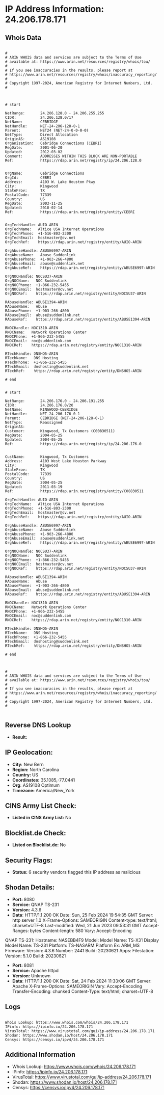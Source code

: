 # IP Address Information: 24.206.178.171

## Whois Data
```

#
# ARIN WHOIS data and services are subject to the Terms of Use
# available at: https://www.arin.net/resources/registry/whois/tou/
#
# If you see inaccuracies in the results, please report at
# https://www.arin.net/resources/registry/whois/inaccuracy_reporting/
#
# Copyright 1997-2024, American Registry for Internet Numbers, Ltd.
#



# start

NetRange:       24.206.128.0 - 24.206.255.255
CIDR:           24.206.128.0/17
NetName:        CEBRIDGE
NetHandle:      NET-24-206-128-0-1
Parent:         NET24 (NET-24-0-0-0-0)
NetType:        Direct Allocation
OriginAS:       AS19108
Organization:   Cebridge Connections (CEBRI)
RegDate:        2001-06-20
Updated:        2012-03-02
Comment:        ADDRESSES WITHIN THIS BLOCK ARE NON-PORTABLE
Ref:            https://rdap.arin.net/registry/ip/24.206.128.0


OrgName:        Cebridge Connections
OrgId:          CEBRI
Address:        4103 W. Lake Houston Pkwy
City:           Kingwood
StateProv:      TX
PostalCode:     77339
Country:        US
RegDate:        2003-11-25
Updated:        2018-02-14
Ref:            https://rdap.arin.net/registry/entity/CEBRI


OrgTechHandle: AUIO-ARIN
OrgTechName:   Altice USA Internet Operations
OrgTechPhone:  +1-516-803-2300 
OrgTechEmail:  hostmaster@cv.net
OrgTechRef:    https://rdap.arin.net/registry/entity/AUIO-ARIN

OrgAbuseHandle: ABUSE6997-ARIN
OrgAbuseName:   Abuse Suddenlink
OrgAbusePhone:  +1-903-266-4800 
OrgAbuseEmail:  abuse@suddenlink.net
OrgAbuseRef:    https://rdap.arin.net/registry/entity/ABUSE6997-ARIN

OrgNOCHandle: NOCSU37-ARIN
OrgNOCName:   NOC Suddenlink
OrgNOCPhone:  +1-866-232-5455 
OrgNOCEmail:  hostmaster@cv.net
OrgNOCRef:    https://rdap.arin.net/registry/entity/NOCSU37-ARIN

RAbuseHandle: ABUSE1394-ARIN
RAbuseName:   Abuse
RAbusePhone:  +1-903-266-4800 
RAbuseEmail:  abuse@suddenlink.net
RAbuseRef:    https://rdap.arin.net/registry/entity/ABUSE1394-ARIN

RNOCHandle: NOC1310-ARIN
RNOCName:   Network Operations Center
RNOCPhone:  +1-866-232-5455 
RNOCEmail:  noc@suddenlink.com
RNOCRef:    https://rdap.arin.net/registry/entity/NOC1310-ARIN

RTechHandle: DNSHO5-ARIN
RTechName:   DNS Hosting
RTechPhone:  +1-866-232-5455 
RTechEmail:  dnshosting@suddenlink.net
RTechRef:    https://rdap.arin.net/registry/entity/DNSHO5-ARIN

# end


# start

NetRange:       24.206.176.0 - 24.206.191.255
CIDR:           24.206.176.0/20
NetName:        KINGWOOD-CEBRIDGE
NetHandle:      NET-24-206-176-0-1
Parent:         CEBRIDGE (NET-24-206-128-0-1)
NetType:        Reassigned
OriginAS:       
Customer:       Kingwood, Tx Customers (C00830511)
RegDate:        2004-05-25
Updated:        2004-05-25
Ref:            https://rdap.arin.net/registry/ip/24.206.176.0


CustName:       Kingwood, Tx Customers
Address:        4103 West Lake Houston Parkway
City:           Kingwood
StateProv:      TX
PostalCode:     77339
Country:        US
RegDate:        2004-05-25
Updated:        2011-03-19
Ref:            https://rdap.arin.net/registry/entity/C00830511

OrgTechHandle: AUIO-ARIN
OrgTechName:   Altice USA Internet Operations
OrgTechPhone:  +1-516-803-2300 
OrgTechEmail:  hostmaster@cv.net
OrgTechRef:    https://rdap.arin.net/registry/entity/AUIO-ARIN

OrgAbuseHandle: ABUSE6997-ARIN
OrgAbuseName:   Abuse Suddenlink
OrgAbusePhone:  +1-903-266-4800 
OrgAbuseEmail:  abuse@suddenlink.net
OrgAbuseRef:    https://rdap.arin.net/registry/entity/ABUSE6997-ARIN

OrgNOCHandle: NOCSU37-ARIN
OrgNOCName:   NOC Suddenlink
OrgNOCPhone:  +1-866-232-5455 
OrgNOCEmail:  hostmaster@cv.net
OrgNOCRef:    https://rdap.arin.net/registry/entity/NOCSU37-ARIN

RAbuseHandle: ABUSE1394-ARIN
RAbuseName:   Abuse
RAbusePhone:  +1-903-266-4800 
RAbuseEmail:  abuse@suddenlink.net
RAbuseRef:    https://rdap.arin.net/registry/entity/ABUSE1394-ARIN

RNOCHandle: NOC1310-ARIN
RNOCName:   Network Operations Center
RNOCPhone:  +1-866-232-5455 
RNOCEmail:  noc@suddenlink.com
RNOCRef:    https://rdap.arin.net/registry/entity/NOC1310-ARIN

RTechHandle: DNSHO5-ARIN
RTechName:   DNS Hosting
RTechPhone:  +1-866-232-5455 
RTechEmail:  dnshosting@suddenlink.net
RTechRef:    https://rdap.arin.net/registry/entity/DNSHO5-ARIN

# end



#
# ARIN WHOIS data and services are subject to the Terms of Use
# available at: https://www.arin.net/resources/registry/whois/tou/
#
# If you see inaccuracies in the results, please report at
# https://www.arin.net/resources/registry/whois/inaccuracy_reporting/
#
# Copyright 1997-2024, American Registry for Internet Numbers, Ltd.
#


```
## Reverse DNS Lookup
- **Result:** 

## IP Geolocation:
- **City:** New Bern
- **Region:** North Carolina
- **Country:** US
- **Coordinates:** 35.1085,-77.0441
- **Org:** AS19108 Optimum
- **Timezone:** America/New_York

## CINS Army List Check:
- **Listed in CINS Army List:** 
No

## Blocklist.de Check:
- **Listed on Blocklist.de:** 
No

## Security Flags:
- **Status:** 6 security vendors flagged this IP address as malicious

## Shodan Details:
- **Port:** 8080
- **Service:** QNAP TS-231
- **Version:** 4.3.6
- **Data:** HTTP/1.1 200 OK
Date: Sun, 25 Feb 2024 19:54:35 GMT
Server: http server 1.0
X-Frame-Options: SAMEORIGIN
Content-type: text/html; charset=UTF-8
Last-modified: Wed, 21 Jun 2023 09:53:31 GMT
Accept-Ranges: bytes
Content-length: 580
Vary: Accept-Encoding


QNAP TS-231:
  Hostname: NASEBB4F9
  Model:
    Model Name: TS-X31
    Display Model Name: TS-231
    Platform: TS-NASARM
    Platform Ex: ARM_MS
  Firmware:
    Version: 4.3.6
    Number: 2441
    Build: 20230621
  Apps:
    Filestation:
      Version: 5.1.0
      Build: 20230621


- **Port:** 8081
- **Service:** Apache httpd
- **Version:** Unknown
- **Data:** HTTP/1.1 200 OK
Date: Sat, 24 Feb 2024 11:33:06 GMT
Server: Apache
X-Frame-Options: SAMEORIGIN
Vary: Accept-Encoding
Transfer-Encoding: chunked
Content-Type: text/html; charset=UTF-8



## Logs
```

Whois Lookup: https://www.whois.com/whois/24.206.178.171
IPinfo: https://ipinfo.io/24.206.178.171
VirusTotal: https://www.virustotal.com/gui/ip-address/24.206.178.171
Shodan: https://www.shodan.io/host/24.206.178.171
Censys: https://censys.io/ipv4/24.206.178.171

```
## Additional Information
- Whois Lookup: https://www.whois.com/whois/24.206.178.171
- IPinfo: https://ipinfo.io/24.206.178.171
- VirusTotal: https://www.virustotal.com/gui/ip-address/24.206.178.171
- Shodan: https://www.shodan.io/host/24.206.178.171
- Censys: https://censys.io/ipv4/24.206.178.171

